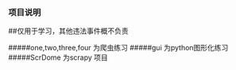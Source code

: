 
### 项目说明
##仅用于学习，其他违法事件概不负责

#####one,two,three,four 为爬虫练习 
#####gui 为python图形化练习
#####ScrDome 为scrapy 项目
